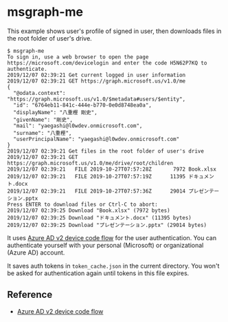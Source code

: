 # msgraph-me

This example shows user's profile of signed in user, then downloads files in the root folder of user's drive.

```console
$ msgraph-me
To sign in, use a web browser to open the page https://microsoft.com/devicelogin and enter the code H5N62P7KQ to authenticate.
2019/12/07 02:39:21 Get current logged in user information
2019/12/07 02:39:21 GET https://graph.microsoft.us/v1.0/me
{
  "@odata.context": "https://graph.microsoft.us/v1.0/$metadata#users/$entity",
  "id": "6764eb11-841c-444e-b770-0e0d8748ea0a",
  "displayName": "八重樫 剛史",
  "givenName": "剛史",
  "mail": "yaegashi@l0wdev.onmicrosoft.com",
  "surname": "八重樫",
  "userPrincipalName": "yaegashi@l0wdev.onmicrosoft.com"
}
2019/12/07 02:39:21 Get files in the root folder of user's drive
2019/12/07 02:39:21 GET https://graph.microsoft.us/v1.0/me/drive/root/children
2019/12/07 02:39:21   FILE 2019-10-27T07:57:28Z       7972 Book.xlsx
2019/12/07 02:39:21   FILE 2019-10-27T07:57:19Z      11395 ドキュメント.docx
2019/12/07 02:39:21   FILE 2019-10-27T07:57:36Z      29014 プレゼンテーション.pptx
Press ENTER to download files or Ctrl-C to abort: 
2019/12/07 02:39:25 Download "Book.xlsx" (7972 bytes)
2019/12/07 02:39:25 Download "ドキュメント.docx" (11395 bytes)
2019/12/07 02:39:25 Download "プレゼンテーション.pptx" (29014 bytes)
```

It uses [Azure AD v2 device code flow] for the user authentication.
You can authenticate yourself with your personal (Microsoft) or organizational (Azure AD) account.

It saves auth tokens in `token_cache.json` in the current directory.
You won't be asked for authentication again until tokens in this file expires.

## Reference

- [Azure AD v2 device code flow]

[Azure AD v2 device code flow]: https://docs.microsoft.com/ja-jp/azure/active-directory/develop/v2-oauth2-device-code